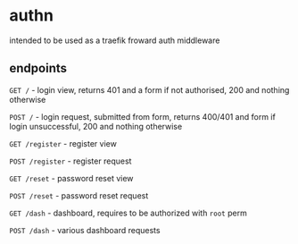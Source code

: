 # authn

intended to be used as a traefik froward auth middleware

## endpoints

`GET /` - login view, returns 401 and a form if not authorised, 200 and nothing otherwise

`POST /` - login request, submitted from form, returns 400/401 and form if login unsuccessful, 200 and nothing otherwise

`GET /register` - register view

`POST /register` - register request

`GET /reset` - password reset view

`POST /reset` - password reset request

`GET /dash` - dashboard, requires to be authorized with `root` perm

`POST /dash` - various dashboard requests
